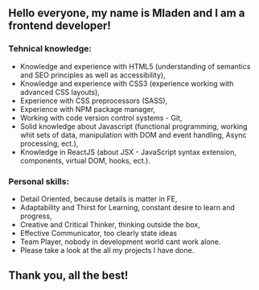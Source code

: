 ## Hello everyone, my name is Mladen and I am a frontend developer!
### Tehnical knowledge:
- Knowledge and experience with HTML5 (understanding of semantics and SEO principles as well as accessibility),
- Knowledge and experience with CSS3 (experience working with advanced CSS layouts),
- Experience with CSS preprocessors (SASS),
- Experience with NPM package manager,
- Working with code version control systems - Git,
- Solid knowledge about Javascript (functional programming, working whit sets of data, manipulation with DOM and event handling, Async processing, ect.),
- Knowledge in ReactJS (about JSX - JavaScript syntax extension, components, virtual DOM, hooks, ect.).
### Personal skills:
- Detail Oriented, because details is matter in FE,
- Adaptability and Thirst for Learning, constant desire to learn and progress,
- Creative and Critical Thinker, thinking outside the box,
- Effective Communicator, too clearly state ideas
- Team Player, nobody in development world cant work alone.
- Please take a look at the all my projects I have done.
## Thank you, all the best!
